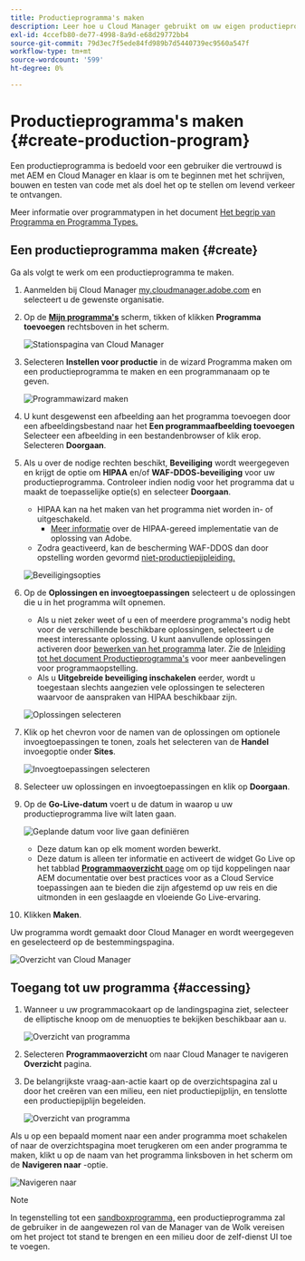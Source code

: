 ```yaml
---
title: Productieprogramma's maken
description: Leer hoe u Cloud Manager gebruikt om uw eigen productieprogramma te maken voor het hosten van liveverkeer.
exl-id: 4ccefb80-de77-4998-8a9d-e68d29772bb4
source-git-commit: 79d3ec7f5ede84fd989b7d5440739ec9560a547f
workflow-type: tm+mt
source-wordcount: '599'
ht-degree: 0%

---
```



# Productieprogramma&#39;s maken {#create-production-program}

Een productieprogramma is bedoeld voor een gebruiker die vertrouwd is met AEM en Cloud Manager en klaar is om te beginnen met het schrijven, bouwen en testen van code met als doel het op te stellen om levend verkeer te ontvangen.

Meer informatie over programmatypen in het document [Het begrip van Programma en Programma Types.](program-types.md)

## Een productieprogramma maken {#create}

Ga als volgt te werk om een productieprogramma te maken.

1. Aanmelden bij Cloud Manager [my.cloudmanager.adobe.com](https://my.cloudmanager.adobe.com/) en selecteert u de gewenste organisatie.

1. Op de **[Mijn programma&#39;s](/help/implementing/cloud-manager/getting-access-to-aem-in-cloud/editing-programs.md#my-programs)** scherm, tikken of klikken **Programma toevoegen** rechtsboven in het scherm.

   ![Stationspagina van Cloud Manager](assets/log-in.png)

1. Selecteren **Instellen voor productie** in de wizard Programma maken om een productieprogramma te maken en een programmanaam op te geven.

   ![Programmawizard maken](assets/create-production-program.png)

1. U kunt desgewenst een afbeelding aan het programma toevoegen door een afbeeldingsbestand naar het **Een programmaafbeelding toevoegen** Selecteer een afbeelding in een bestandenbrowser of klik erop. Selecteren **Doorgaan**.

1. Als u over de nodige rechten beschikt, **Beveiliging** wordt weergegeven en krijgt de optie om **HIPAA** en/of **WAF-DDOS-beveiliging** voor uw productieprogramma. Controleer indien nodig voor het programma dat u maakt de toepasselijke optie(s) en selecteer **Doorgaan**.

   * HIPAA kan na het maken van het programma niet worden in- of uitgeschakeld.
      * [Meer informatie](https://www.adobe.com/go/hipaa-ready) over de HIPAA-gereed implementatie van de oplossing van Adobe.
   * Zodra geactiveerd, kan de bescherming WAF-DDOS dan door opstelling worden gevormd [niet-productiepijpleiding.](/help/implementing/cloud-manager/configuring-pipelines/configuring-non-production-pipelines.md)

   ![Beveiligingsopties](assets/create-production-program-security.png)

1. Op de **Oplossingen en invoegtoepassingen** selecteert u de oplossingen die u in het programma wilt opnemen.

   * Als u niet zeker weet of u een of meerdere programma&#39;s nodig hebt voor de verschillende beschikbare oplossingen, selecteert u de meest interessante oplossing. U kunt aanvullende oplossingen activeren door [bewerken van het programma](/help/implementing/cloud-manager/getting-access-to-aem-in-cloud/editing-programs.md) later. Zie de [Inleiding tot het document Productieprogramma&#39;s](/help/implementing/cloud-manager/getting-access-to-aem-in-cloud/introduction-production-programs.md) voor meer aanbevelingen voor programmaopstelling.
   * Als u **Uitgebreide beveiliging inschakelen** eerder, wordt u toegestaan slechts aangezien vele oplossingen te selecteren waarvoor de aanspraken van HIPAA beschikbaar zijn.

   ![Oplossingen selecteren](assets/setup-prod-select.png)

1. Klik op het chevron voor de namen van de oplossingen om optionele invoegtoepassingen te tonen, zoals het selecteren van de **Handel** invoegoptie onder **Sites**.

   ![Invoegtoepassingen selecteren](assets/setup-prod-commerce.png)

1. Selecteer uw oplossingen en invoegtoepassingen en klik op **Doorgaan**.

1. Op de **Go-Live-datum** voert u de datum in waarop u uw productieprogramma live wilt laten gaan.

   ![Geplande datum voor live gaan definiëren](assets/setup-go-live.png)

   * Deze datum kan op elk moment worden bewerkt.
   * Deze datum is alleen ter informatie en activeert de widget Go Live op het tabblad [**Programmaoverzicht** page](/help/implementing/cloud-manager/getting-access-to-aem-in-cloud/editing-programs.md#program-overview) om op tijd koppelingen naar AEM documentatie over best practices voor as a Cloud Service toepassingen aan te bieden die zijn afgestemd op uw reis en die uitmonden in een geslaagde en vloeiende Go Live-ervaring.

1. Klikken **Maken**.

Uw programma wordt gemaakt door Cloud Manager en wordt weergegeven en geselecteerd op de bestemmingspagina.

![Overzicht van Cloud Manager](assets/navigate-cm.png)

## Toegang tot uw programma {#accessing}

1. Wanneer u uw programmacokaart op de landingspagina ziet, selecteer de elliptische knoop om de menuopties te bekijken beschikbaar aan u.

   ![Overzicht van programma](assets/program-overview.png)

1. Selecteren **Programmaoverzicht** om naar Cloud Manager te navigeren **Overzicht** pagina.

1. De belangrijkste vraag-aan-actie kaart op de overzichtspagina zal u door het creëren van een milieu, een niet productiepijplijn, en tenslotte een productiepijplijn begeleiden.

   ![Overzicht van programma](assets/set-up-prod5.png)

Als u op een bepaald moment naar een ander programma moet schakelen of naar de overzichtspagina moet terugkeren om een ander programma te maken, klikt u op de naam van het programma linksboven in het scherm om de **Navigeren naar** -optie.

![Navigeren naar](assets/create-program-a1.png)

>[!NOTE]
>
>In tegenstelling tot een [sandboxprogramma,](introduction-sandbox-programs.md#auto-creation) een productieprogramma zal de gebruiker in de aangewezen rol van de Manager van de Wolk vereisen om het project tot stand te brengen en een milieu door de zelf-dienst UI toe te voegen.

